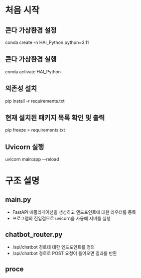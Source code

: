 # 처음 시작

## 콘다 가상환경 설정
conda create -n HAI_Python python=3.11

## 콘다 가상환경 실행
conda activate HAI_Python

## 의존성 설치
pip install -r requirements.txt

## 현재 설치된 패키지 목록 확인 및 출력
pip freeze > requirements.txt

## Uvicorn 실행
uvicorn main:app --reload

# 구조 설명

## main.py
- FastAPI 애플리케이션을 생성하고 엔드포인트에 대한 라우터를 등록
- 프로그램의 진입점으로 uvicorn을 사용해 서버를 실행

## chatbot_router.py
- /api/chatbot 경로데 대한 엔드포인트를 정의
- /api/chatbot 경로로 POST 요청이 들어오면 결과를 반환

## proce